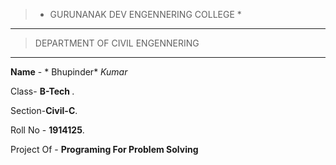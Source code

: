 > * GURUNANAK DEV ENGENNERING COLLEGE *
- - - - - - - - 

> DEPARTMENT OF CIVIL ENGENNERING
- - - - - - - - 

**Name** - * Bhupinder* *Kumar*

Class-  <strong>B-Tech </strong>.

Section-<strong>Civil-C</strong>.

Roll No - <strong>1914125</strong>.

Project Of -  <strong>Programing For Problem Solving</strong>
